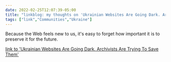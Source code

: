 ```yaml
---
date: 2022-02-25T12:07:39-05:00
title: "linkblog: my thoughts on 'Ukrainian Websites Are Going Dark. Archivists Are Trying To Save Them'"
tags: ["link","Communities","Ukraine"]
---
```

Because the Web feels new to us, it's easy to forget how important it is to preserve it for the future.
 
[link to 'Ukrainian Websites Are Going Dark. Archivists Are Trying To Save Them'](https://www.vice.com/en/article/4awbnd/ukrainian-websites-are-going-dark-archivists-are-trying-to-save-them)

